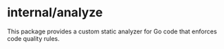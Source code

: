 # internal/analyze

This package provides a custom static analyzer for Go code that enforces code quality rules.
